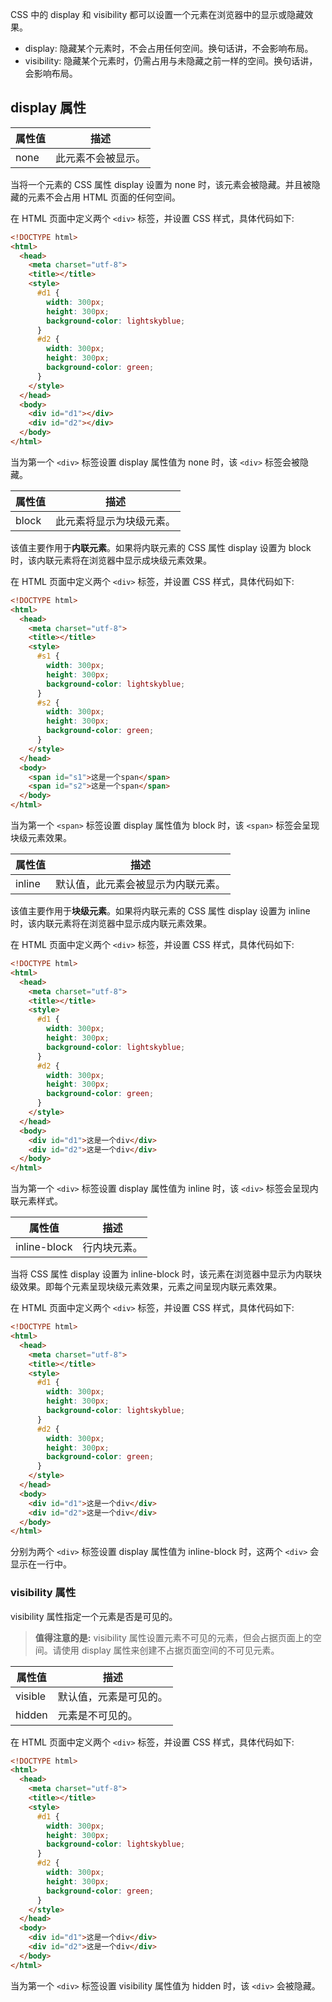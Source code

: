 CSS 中的 display 和 visibility 都可以设置一个元素在浏览器中的显示或隐藏效果。

- display: 隐藏某个元素时，不会占用任何空间。换句话讲，不会影响布局。
- visibility: 隐藏某个元素时，仍需占用与未隐藏之前一样的空间。换句话讲，会影响布局。

## display 属性

| 属性值 | 描述 |
| --- | --- |
| none | 此元素不会被显示。|

当将一个元素的 CSS 属性 display 设置为 none 时，该元素会被隐藏。并且被隐藏的元素不会占用 HTML 页面的任何空间。

在 HTML 页面中定义两个 `<div>` 标签，并设置 CSS 样式，具体代码如下:

```html
<!DOCTYPE html>
<html>
  <head>
    <meta charset="utf-8">
    <title></title>
    <style>
      #d1 {
        width: 300px;
        height: 300px;
        background-color: lightskyblue;
      }
      #d2 {
        width: 300px;
        height: 300px;
        background-color: green;
      }
    </style>
  </head>
  <body>
    <div id="d1"></div>
    <div id="d2"></div>
  </body>
</html>
```

当为第一个 `<div>` 标签设置 display 属性值为 none 时，该 `<div>` 标签会被隐藏。

| 属性值 | 描述 |
| --- | --- |
| block | 此元素将显示为块级元素。|

该值主要作用于**内联元素**。如果将内联元素的 CSS 属性 display 设置为 block 时，该内联元素将在浏览器中显示成块级元素效果。

在 HTML 页面中定义两个 `<div>` 标签，并设置 CSS 样式，具体代码如下:

```html
<!DOCTYPE html>
<html>
  <head>
    <meta charset="utf-8">
    <title></title>
    <style>
      #s1 {
        width: 300px;
        height: 300px;
        background-color: lightskyblue;
      }
      #s2 {
        width: 300px;
        height: 300px;
        background-color: green;
      }
    </style>
  </head>
  <body>
    <span id="s1">这是一个span</span>
    <span id="s2">这是一个span</span>
  </body>
</html>
```

当为第一个 `<span>` 标签设置 display 属性值为 block 时，该 `<span>` 标签会呈现块级元素效果。

| 属性值 | 描述 |
| --- | --- |
| inline | 默认值，此元素会被显示为内联元素。|

该值主要作用于**块级元素**。如果将内联元素的 CSS 属性 display 设置为 inline 时，该内联元素将在浏览器中显示成内联元素效果。

在 HTML 页面中定义两个 `<div>` 标签，并设置 CSS 样式，具体代码如下:

```html
<!DOCTYPE html>
<html>
  <head>
    <meta charset="utf-8">
    <title></title>
    <style>
      #d1 {
        width: 300px;
        height: 300px;
        background-color: lightskyblue;
      }
      #d2 {
        width: 300px;
        height: 300px;
        background-color: green;
      }
    </style>
  </head>
  <body>
    <div id="d1">这是一个div</div>
    <div id="d2">这是一个div</div>
  </body>
</html>
```

当为第一个 `<div>` 标签设置 display 属性值为 inline 时，该 `<div>` 标签会呈现内联元素样式。

| 属性值 | 描述 |
| --- | --- |
| inline-block | 行内块元素。|

当将 CSS 属性 display 设置为 inline-block 时，该元素在浏览器中显示为内联块级效果。即每个元素呈现块级元素效果，元素之间呈现内联元素效果。

在 HTML 页面中定义两个 `<div>` 标签，并设置 CSS 样式，具体代码如下:

```html
<!DOCTYPE html>
<html>
  <head>
    <meta charset="utf-8">
    <title></title>
    <style>
      #d1 {
        width: 300px;
        height: 300px;
        background-color: lightskyblue;
      }
      #d2 {
        width: 300px;
        height: 300px;
        background-color: green;
      }
    </style>
  </head>
  <body>
    <div id="d1">这是一个div</div>
    <div id="d2">这是一个div</div>
  </body>
</html>
```

分别为两个 `<div>` 标签设置 display 属性值为 inline-block 时，这两个 `<div>` 会显示在一行中。

### visibility 属性

visibility 属性指定一个元素是否是可见的。

> **值得注意的是:** visibility 属性设置元素不可见的元素，但会占据页面上的空间。请使用 display 属性来创建不占据页面空间的不可见元素。

| 属性值 | 描述 |
| --- | --- |
| visible | 默认值，元素是可见的。|
| hidden | 元素是不可见的。|

在 HTML 页面中定义两个 `<div>` 标签，并设置 CSS 样式，具体代码如下:

```html
<!DOCTYPE html>
<html>
  <head>
    <meta charset="utf-8">
    <title></title>
    <style>
      #d1 {
        width: 300px;
        height: 300px;
        background-color: lightskyblue;
      }
      #d2 {
        width: 300px;
        height: 300px;
        background-color: green;
      }
    </style>
  </head>
  <body>
    <div id="d1">这是一个div</div>
    <div id="d2">这是一个div</div>
  </body>
</html>
```

当为第一个 `<div>` 标签设置 visibility 属性值为 hidden 时，该 `<div>` 会被隐藏。